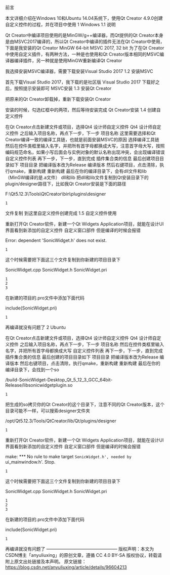 前言

本文详细介绍在Windows 10和Ubuntu 14.04系统下，使用Qt Creator 4.9.0创建自定义控件的过程，并在项目中使用
1 Windows
1.1 说明

Qt Creator中编译项目使用的是MinGW/g++编译器，而Qt提供的Qt Creator本身是由MSVC2017编译的，所以Qt Creator中编译的插件无法在Qt Creator中使用，下面是我安装的Qt Creator
MinGW 64-bit
MSVC 2017, 32 bit
为了在Qt Creator中使用自定义插件，有两种方法，一种是也使用和Qt Creator版本相同的MSVC编译器编译插件，另一种就是使用MinGW重新编译Qt Creator

我选择安装MSVC编译器，需要下载安装Visual Studio 2017
1.2 安装MSVC

首先下载Visual Studio 2017，我下载的是社区版
Visual Studio 2017
下载好之后，按照提示安装即可
MSVC安装
1.3 安装Qt Creator

把原来的Qt Creator卸载掉，重新下载安装Qt Creator

安装的时候，勾选红框中的两项，然后等待安装完成
Qt Creator安装
1.4 创建自定义控件

在Qt Creator点击新建文件或项目，选择Qt4 设计师自定义控件
Qt4 设计师自定义控件
之后输入项目名称，再点下一步，下一步
项目名称
这里需要选择和Qt Creator编译一致的编译工具链，也就是前面安装MSVC的原因
选择编译工具链
然后在控件类框里输入名字，并把所有首字母都换成大写，注意首字母大写，按照编码规范命名，如果小写后面会与实例对象的默认名称出现冲突，会出现编译错误
自定义控件列表
再下一步，下一步，直到完成
插件集合类的信息
最后创建项目目录如下
项目目录
把编译版本改为Release
编译版本
然后右键项目，点击清除，执行qmake，重新构建
重新构建
最后在你的编译目录下，会有dll文件和lib（MinGW编译的是.a文件）
dll和lib
把dll和lib文件复制到Qt安装目录下的plugin/designer路径下，比如我Qt Creator安装是下面的路径

F:\Qt5.12.3\Tools\QtCreator\bin\plugins\designer

    1

文件复制
到这里自定义控件创建完成
1.5 自定义控件使用

重新打开Qt Creator软件，新建一个Qt Widgets Application项目，就能在设计UI界面看到新添加的自定义控件
自定义窗口部件
但是编译的时候会报错

Error: dependent 'SonicWidget.h' does not exist.

    1

这个时候需要把下面这三个文件复制到你新建的项目目录下

SonicWidget.cpp
SonicWidget.h
SonicWidget.pri

    1
    2
    3

在新建的项目的.pro文件中添加下面代码

include(SonicWidget.pri)

    1

再编译就没有问题了
2 Ubuntu

在Qt Creator点击新建文件或项目，选择Qt4 设计师自定义控件
Qt4 设计师自定义控件
之后输入项目名称，再点下一步，下一步
项目名称
然后在控件类框里输入名字，并把所有首字母都换成大写
自定义控件列表
再下一步，下一步，直到完成
插件集合类的信息
最后创建的项目目录如下
项目目录
把编译版本改为Release
编译版本
然后右键项目，点击清除，执行qmake，重新构建
重新构建
最后在你的编译目录下，会找到一个so

/build-SonicWidget-Desktop_Qt_5_12_3_GCC_64bit-Release/libsonicwidgetplugin.so

    1

把生成的so拷贝你的Qt Creator的这个目录下，注意不同的Qt Creator版本，这个目录可能不一样，可以搜索designer文件夹

/opt/Qt5.12.3/Tools/QtCreator/lib/Qt/plugins/designer

    1

重新打开Qt Creator软件，新建一个Qt Widgets Application项目，就能在设计UI界面看到新添加的自定义控件
自定义窗口部件
但是编译的时候会报错

make: *** No rule to make target `SonicWidget.h', needed by `ui_mainwindow.h'.  Stop.

    1

这个时候需要把下面这三个文件复制到你新建的项目目录下

SonicWidget.cpp
SonicWidget.h
SonicWidget.pri

    1
    2
    3

在新建的项目的.pro文件中添加下面代码

include(SonicWidget.pri)

    1

再编译就没有问题了
————————————————
版权声明：本文为CSDN博主「anyuliuxing」的原创文章，遵循 CC 4.0 BY-SA 版权协议，转载请附上原文出处链接及本声明。
原文链接：https://blog.csdn.net/anyuliuxing/article/details/96604213